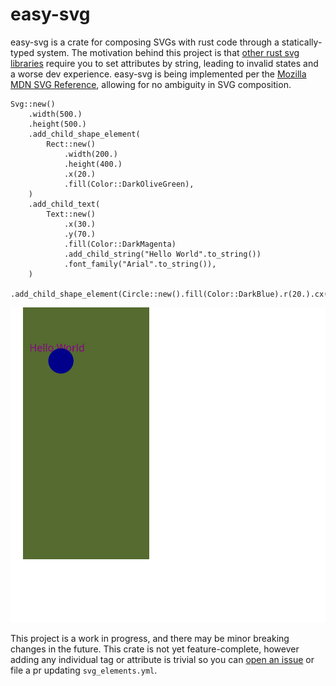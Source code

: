 # easy-svg

easy-svg is a crate for composing SVGs with rust code through a statically-typed system. The motivation behind this
project is that [other rust svg libraries](https://crates.io/crates/svg) require you to set attributes by string,
leading to invalid states and a worse dev experience. easy-svg is being implemented per
the [Mozilla MDN SVG Reference](https://developer.mozilla.org/en-US/docs/Web/SVG/Reference), allowing for no ambiguity
in SVG composition.

```
Svg::new()
    .width(500.)
    .height(500.)
    .add_child_shape_element(
        Rect::new()
            .width(200.)
            .height(400.)
            .x(20.)
            .fill(Color::DarkOliveGreen),
    )
    .add_child_text(
        Text::new()
            .x(30.)
            .y(70.)
            .fill(Color::DarkMagenta)
            .add_child_string("Hello World".to_string())
            .font_family("Arial".to_string()),
    )
    .add_child_shape_element(Circle::new().fill(Color::DarkBlue).r(20.).cx(80.).cy(85.));
```

![svg_example_1](docs/examples/rect_circle_text.png)

This project is a work in progress, and there may be minor breaking changes in the future. This crate is not yet
feature-complete, however adding any individual tag or attribute is trivial so you
can [open an issue](https://github.com/effdotsh/easy-svg/issues/new) or file a pr updating `svg_elements.yml`.

